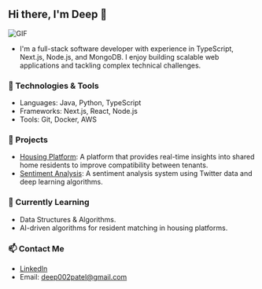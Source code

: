 ## Hi there, I'm Deep 👋
![GIF](https://media.giphy.com/media/v1.Y2lkPTc5MGI3NjExbzJjemRndTIwZms1aDY5djkwOGx0YnU0MnRjamx5NWdxcmRvbDk4MCZlcD12MV9naWZzX3NlYXJjaCZjdD1n/pqMSyHmekA1Qe7Utp7/giphy.gif)
- I'm a full-stack software developer with experience in TypeScript, Next.js, Node.js, and MongoDB. I enjoy building scalable web applications and tackling complex technical challenges.

### 🔧 Technologies & Tools
- Languages: Java, Python, TypeScript
- Frameworks: Next.js, React, Node.js
- Tools: Git, Docker, AWS

### 🚀 Projects
- [Housing Platform](link-to-repo): A platform that provides real-time insights into shared home residents to improve compatibility between tenants.
- [Sentiment Analysis](link-to-repo): A sentiment analysis system using Twitter data and deep learning algorithms.

### 🌱 Currently Learning
- Data Structures & Algorithms.
- AI-driven algorithms for resident matching in housing platforms.

### 📫 Contact Me
- [LinkedIn](https://linkedin.com/in/deep123)
- Email: deep002patel@gmail.com


